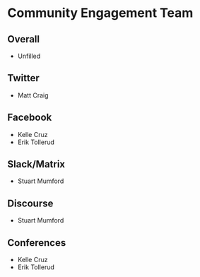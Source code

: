 # Community Engagement Team

## Overall

* Unfilled

## Twitter

* Matt Craig

## Facebook

* Kelle Cruz
* Erik Tollerud

## Slack/Matrix

* Stuart Mumford

## Discourse

* Stuart Mumford

## Conferences

* Kelle Cruz
* Erik Tollerud
